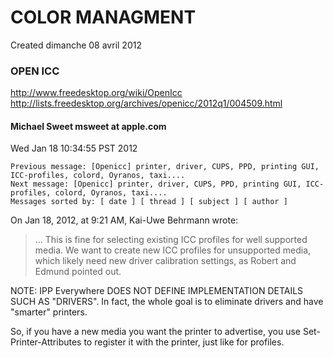 # COLOR MANAGMENT
Created dimanche 08 avril 2012


### OPEN ICC
<http://www.freedesktop.org/wiki/OpenIcc>
<http://lists.freedesktop.org/archives/openicc/2012q1/004509.html>

#### Michael Sweet msweet at apple.com
Wed Jan 18 10:34:55 PST 2012

    Previous message: [Openicc] printer, driver, CUPS, PPD, printing GUI, ICC-profiles, colord, Oyranos, taxi....
    Next message: [Openicc] printer, driver, CUPS, PPD, printing GUI, ICC-profiles, colord, Oyranos, taxi....
    Messages sorted by: [ date ] [ thread ] [ subject ] [ author ]

On Jan 18, 2012, at 9:21 AM, Kai-Uwe Behrmann wrote:
> ...
> This is fine for selecting existing ICC profiles for well supported media. We want to create new ICC profiles for unsupported media, which likely need new driver calibration settings, as Robert and Edmund pointed out.

NOTE: IPP Everywhere DOES NOT DEFINE IMPLEMENTATION DETAILS SUCH AS "DRIVERS".  In fact, the whole goal is to eliminate drivers and have "smarter" printers.

So, if you have a new media you want the printer to advertise, you use Set-Printer-Attributes to register it with the printer, just like for profiles.

